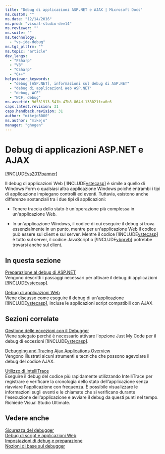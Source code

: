 ```yaml
---
title: "Debug di applicazioni ASP.NET e AJAX | Microsoft Docs"
ms.custom: ""
ms.date: "12/14/2016"
ms.prod: "visual-studio-dev14"
ms.reviewer: ""
ms.suite: ""
ms.technology: 
  - "vs-ide-debug"
ms.tgt_pltfrm: ""
ms.topic: "article"
dev_langs: 
  - "FSharp"
  - "VB"
  - "CSharp"
  - "C++"
helpviewer_keywords: 
  - "debug [ASP.NET], informazioni sul debug di ASP.NET"
  - "debug di applicazioni Web ASP.NET"
  - "debug, WCF"
  - "WCF, debug"
ms.assetid: 9d531913-541b-47b8-864d-138021fca0c6
caps.latest.revision: 31
caps.handback.revision: 31
author: "mikejo5000"
ms.author: "mikejo"
manager: "ghogen"
---
```

# Debug di applicazioni ASP.NET e AJAX
[!INCLUDE[vs2017banner](../code-quality/includes/vs2017banner.md)]

Il debug di applicazioni Web [!INCLUDE[vstecasp](../code-quality/includes/vstecasp_md.md)] è simile a quello di Windows Form o qualsiasi altra applicazione Windows poiché entrambi i tipi di applicazione impiegano controlli ed eventi.  Tuttavia, esistono anche differenze sostanziali tra i due tipi di applicazioni:  
  
-   Tenere traccia dello stato è un'operazione più complessa in un'applicazione Web.  
  
-   In un'applicazione Windows, il codice di cui eseguire il debug si trova essenzialmente in un punto, mentre per un'applicazione Web il codice può essere sul client e sul server.  Mentre il codice [!INCLUDE[vstecasp](../code-quality/includes/vstecasp_md.md)] è tutto sul server, il codice JavaScript o [!INCLUDE[vbprvb](../code-quality/includes/vbprvb_md.md)] potrebbe trovarsi anche sul client.  
  
## In questa sezione  
 [Preparazione al debug di ASP.NET](../debugger/preparing-to-debug-aspnet.md)  
 Vengono descritti i passaggi necessari per attivare il debug di applicazioni [!INCLUDE[vstecasp](../code-quality/includes/vstecasp_md.md)].  
  
 [Debug di applicazioni Web](../debugger/debugging-web-applications.md)  
 Viene discusso come eseguire il debug di un'applicazione [!INCLUDE[vstecasp](../code-quality/includes/vstecasp_md.md)], incluse le applicazioni script compatibili con AJAX.  
  
## Sezioni correlate  
 [Gestione delle eccezioni con il Debugger](../debugger/managing-exceptions-with-the-debugger.md)  
 Viene spiegato perché è necessario attivare l'opzione Just My Code per il debug di eccezioni [!INCLUDE[vstecasp](../code-quality/includes/vstecasp_md.md)].  
  
 [Debugging and Tracing Ajax Applications Overview](../Topic/Debugging%20and%20Tracing%20Ajax%20Applications%20Overview.md)  
 Vengono illustrati alcuni strumenti e tecniche che possono agevolare il debug del codice AJAX.  
  
 [Utilizzo di IntelliTrace](../debugger/intellitrace.md)  
 Eseguire il debug del codice più rapidamente utilizzando IntelliTrace per registrare e verificare la cronologia dello stato dell'applicazione senza riavviare l'applicazione con frequenza.  È possibile visualizzare le informazioni sugli eventi e le chiamate che si verificano durante l'esecuzione dell'applicazione e avviare il debug da questi punti nel tempo.  Richiede Visual Studio Ultimate.  
  
## Vedere anche  
 [Sicurezza del debugger](../debugger/debugger-security.md)   
 [Debug di script e applicazioni Web](../debugger/debugging-web-applications-and-script.md)   
 [Impostazioni di debug e preparazione](../debugger/debugger-settings-and-preparation.md)   
 [Nozioni di base sul debugger](../debugger/debugger-basics.md)